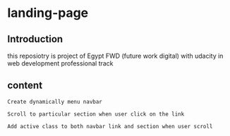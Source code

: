 # landing-page

## Introduction 

this reposiotry is project of Egypt FWD (future work digital) with udacity in web development professional track

## content 

    Create dynamically menu navbar
    
    Scroll to particular section when user click on the link
    
    Add active class to both navbar link and section when user scroll

